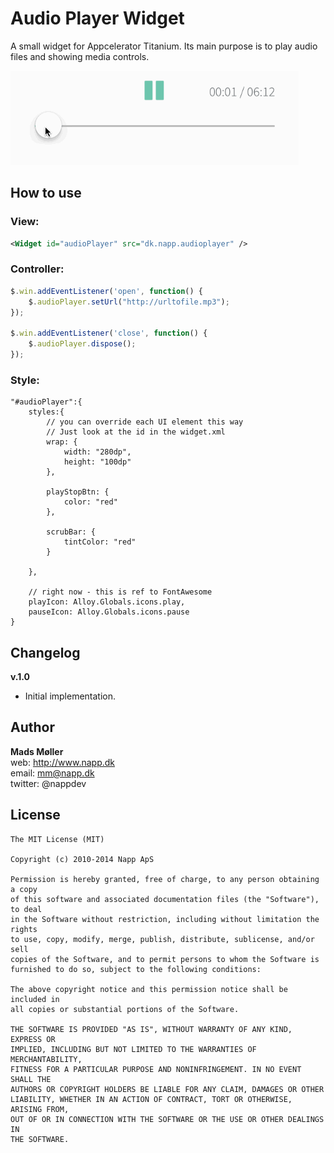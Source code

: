 # Audio Player Widget

A small widget for Appcelerator Titanium. Its main purpose is to play audio files and showing media controls.


![Alt text](/audioplayer.gif?raw=true "Audio Player")

## How to use

### View:


```xml
<Widget id="audioPlayer" src="dk.napp.audioplayer" />
```

### Controller:

```javascript
$.win.addEventListener('open', function() {
	$.audioPlayer.setUrl("http://urltofile.mp3");
});

$.win.addEventListener('close', function() {
	$.audioPlayer.dispose();
});
```

### Style:

	"#audioPlayer":{
		styles:{
			// you can override each UI element this way
			// Just look at the id in the widget.xml
			wrap: {
				width: "280dp",
				height: "100dp"
			},
			
			playStopBtn: {
				color: "red"
			},
			
			scrubBar: {
				tintColor: "red"
			}
			
		},
		
		// right now - this is ref to FontAwesome
		playIcon: Alloy.Globals.icons.play,
		pauseIcon: Alloy.Globals.icons.pause
	}



## Changelog
 

**v.1.0**  

* Initial implementation. 


## Author

**Mads Møller**  
web: http://www.napp.dk  
email: mm@napp.dk  
twitter: @nappdev  


## License
	
	The MIT License (MIT)
	
    Copyright (c) 2010-2014 Napp ApS

    Permission is hereby granted, free of charge, to any person obtaining a copy
    of this software and associated documentation files (the "Software"), to deal
    in the Software without restriction, including without limitation the rights
    to use, copy, modify, merge, publish, distribute, sublicense, and/or sell
    copies of the Software, and to permit persons to whom the Software is
    furnished to do so, subject to the following conditions:

    The above copyright notice and this permission notice shall be included in
    all copies or substantial portions of the Software.

    THE SOFTWARE IS PROVIDED "AS IS", WITHOUT WARRANTY OF ANY KIND, EXPRESS OR
    IMPLIED, INCLUDING BUT NOT LIMITED TO THE WARRANTIES OF MERCHANTABILITY,
    FITNESS FOR A PARTICULAR PURPOSE AND NONINFRINGEMENT. IN NO EVENT SHALL THE
    AUTHORS OR COPYRIGHT HOLDERS BE LIABLE FOR ANY CLAIM, DAMAGES OR OTHER
    LIABILITY, WHETHER IN AN ACTION OF CONTRACT, TORT OR OTHERWISE, ARISING FROM,
    OUT OF OR IN CONNECTION WITH THE SOFTWARE OR THE USE OR OTHER DEALINGS IN
    THE SOFTWARE.